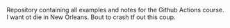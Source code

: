 Repository containing all examples and notes for the Github Actions course. I want ot die in New Orleans. Bout to crash tf out this coup.
